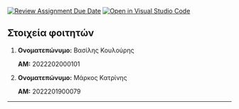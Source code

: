 [![Review Assignment Due Date](https://classroom.github.com/assets/deadline-readme-button-24ddc0f5d75046c5622901739e7c5dd533143b0c8e959d652212380cedb1ea36.svg)](https://classroom.github.com/a/IPKjX2S_)
[![Open in Visual Studio Code](https://classroom.github.com/assets/open-in-vscode-718a45dd9cf7e7f842a935f5ebbe5719a5e09af4491e668f4dbf3b35d5cca122.svg)](https://classroom.github.com/online_ide?assignment_repo_id=11255470&assignment_repo_type=AssignmentRepo)
## Στοιχεία φοιτητών

 1. **Ονοματεπώνυμο:** Βασίλης Κουλούρης

    **ΑΜ:** 2022202000101

 2. **Ονοματεπώνυμο:** Μάρκος Κατρίνης

    **ΑΜ:** 2022201900079

---

